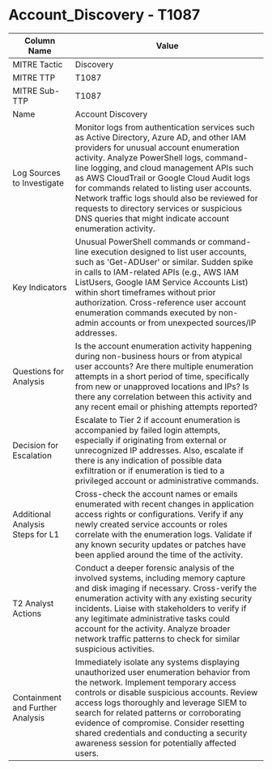 # Account_Discovery - T1087

| Column Name | Value |
|-------------|-------|
| MITRE Tactic | Discovery |
| MITRE TTP | T1087 |
| MITRE Sub-TTP | T1087 |
| Name | Account Discovery |
| Log Sources to Investigate | Monitor logs from authentication services such as Active Directory, Azure AD, and other IAM providers for unusual account enumeration activity. Analyze PowerShell logs, command-line logging, and cloud management APIs such as AWS CloudTrail or Google Cloud Audit logs for commands related to listing user accounts. Network traffic logs should also be reviewed for requests to directory services or suspicious DNS queries that might indicate account enumeration activity. |
| Key Indicators | Unusual PowerShell commands or command-line execution designed to list user accounts, such as 'Get-ADUser' or similar. Sudden spike in calls to IAM-related APIs (e.g., AWS IAM ListUsers, Google IAM Service Accounts List) within short timeframes without prior authorization. Cross-reference user account enumeration commands executed by non-admin accounts or from unexpected sources/IP addresses. |
| Questions for Analysis | Is the account enumeration activity happening during non-business hours or from atypical user accounts? Are there multiple enumeration attempts in a short period of time, specifically from new or unapproved locations and IPs? Is there any correlation between this activity and any recent email or phishing attempts reported? |
| Decision for Escalation | Escalate to Tier 2 if account enumeration is accompanied by failed login attempts, especially if originating from external or unrecognized IP addresses. Also, escalate if there is any indication of possible data exfiltration or if enumeration is tied to a privileged account or administrative commands. |
| Additional Analysis Steps for L1 | Cross-check the account names or emails enumerated with recent changes in application access rights or configurations. Verify if any newly created service accounts or roles correlate with the enumeration logs. Validate if any known security updates or patches have been applied around the time of the activity. |
| T2 Analyst Actions | Conduct a deeper forensic analysis of the involved systems, including memory capture and disk imaging if necessary. Cross-verify the enumeration activity with any existing security incidents. Liaise with stakeholders to verify if any legitimate administrative tasks could account for the activity. Analyze broader network traffic patterns to check for similar suspicious activities. |
| Containment and Further Analysis | Immediately isolate any systems displaying unauthorized user enumeration behavior from the network. Implement temporary access controls or disable suspicious accounts. Review access logs thoroughly and leverage SIEM to search for related patterns or corroborating evidence of compromise. Consider resetting shared credentials and conducting a security awareness session for potentially affected users. |
